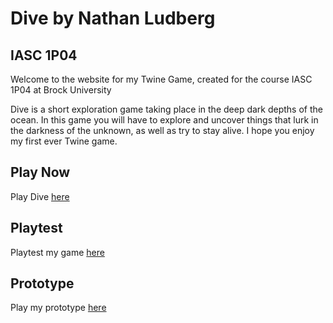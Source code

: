 # Dive by Nathan Ludberg
## IASC 1P04
Welcome to the website for my Twine Game, created for the course IASC 1P04 at Brock University

Dive is a short exploration game taking place in the deep dark depths of the ocean. In this game you will have to explore and uncover things that lurk in the darkness of the unknown, as well as try to stay alive. I hope you enjoy my first ever Twine game.

## Play Now

Play Dive [here](IASC-1P04/Final_Build/Dive_v3.html)

## Playtest

Playtest my game [here](Playtest/playtest)

## Prototype

Play my prototype [here](Prototypes/TwineGamePrototype.v4.html)
